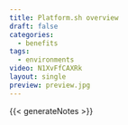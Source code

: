 ```yaml
---
title: Platform.sh overview
draft: false
categories:
  - benefits
tags:
  - environments
video: N1XvFfCAXRk
layout: single
preview: preview.jpg
---
```


{{< generateNotes >}}
